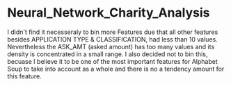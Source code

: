 # Neural_Network_Charity_Analysis


I didn't find it necesseraly to bin more Features due that all other features besides APPLICATION TYPE & CLASSIFICATION, had less than 10 values. Nevertheless the ASK_AMT (asked amount) has too many values and its density is concentrated in a small range. I also decided not to bin this, becuase I believe it to be one of the most important features for Alphabet Soup to take into account as a whole and there is no a tendency amount for this feature. 
